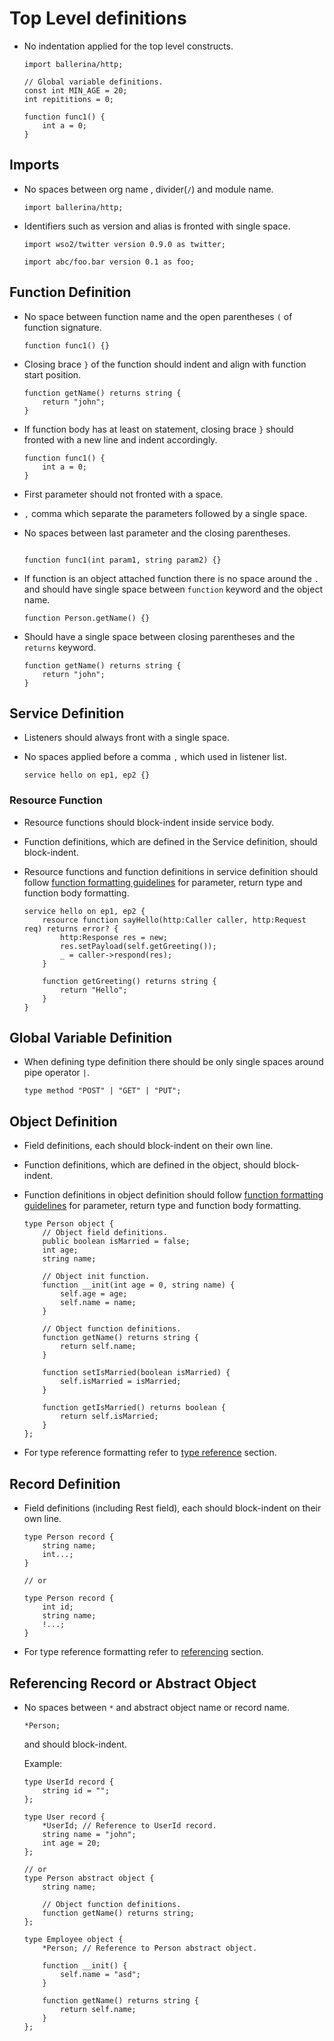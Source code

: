 # Top Level definitions

* No indentation applied for the top level constructs.

  ```ballerina
  import ballerina/http;

  // Global variable definitions.
  const int MIN_AGE = 20;
  int repititions = 0;

  function func1() {
      int a = 0;
  }
  ```

## Imports

* No spaces between org name , divider(`/`) and module name.

  ```ballerina
  import ballerina/http;
  ```
* Identifiers such as version and alias is fronted with single space.

  ```ballerina
  import wso2/twitter version 0.9.0 as twitter;

  import abc/foo.bar version 0.1 as foo;
  ```

## Function Definition
* No space between function name and the open parentheses `(` of function signature.

  ```ballerina
  function func1() {}
  ```
* Closing brace `}` of the function should indent and align with function start position.
  
  ```ballerina
  function getName() returns string {
      return "john";
  }
  ```
* If function body has at least on statement, closing brace `}` should fronted with a new line
  and indent accordingly.
  
  ```ballerina
  function func1() {
      int a = 0;
  }
  ```
* First parameter should not fronted with a space. 
* `,` comma which separate the parameters followed by a single space.
* No spaces between last parameter and the closing parentheses.

  ```ballerina

  function func1(int param1, string param2) {}

  ```
 
* If function is an object attached function there is no space around the `.`
  and should have single space between `function` keyword and the object name.

  ```ballerina
  function Person.getName() {}
  ```

* Should have a single space between closing parentheses and the `returns` keyword.

  ```ballerina
  function getName() returns string {
      return "john";
  }
  ``` 

## Service Definition

* Listeners should always front with a single space.
* No spaces applied before a comma `,` which used in listener list.
  
  ```ballerina
  service hello on ep1, ep2 {}
  ```

### Resource Function

* Resource functions should block-indent inside service body.
* Function definitions, which are defined in the Service definition, should block-indent.
* Resource functions and function definitions in service definition should follow [function formatting guidelines](#function-definition) for
  parameter, return type and function body formatting.

  ```ballerina
  service hello on ep1, ep2 {
      resource function sayHello(http:Caller caller, http:Request req) returns error? {
          http:Response res = new;
          res.setPayload(self.getGreeting());
          _ = caller->respond(res);
      }
      
      function getGreeting() returns string {
          return "Hello";
      }
  }
  ```

## Global Variable Definition

* When defining type definition there should be only single spaces around pipe operator `|`.

  ```ballerina
  type method "POST" | "GET" | "PUT";
  ```

## Object Definition

* Field definitions, each should block-indent on their own line.
* Function definitions, which are defined in the object, should block-indent.
* Function definitions in object definition should follow [function formatting guidelines](#function-definition) for 
  parameter, return type and function body formatting.

  ```ballerina
  type Person object {
      // Object field definitions.
      public boolean isMarried = false;
      int age;
      string name;
  
      // Object init function.
      function __init(int age = 0, string name) {
          self.age = age;
          self.name = name;
      }
  
      // Object function definitions.
      function getName() returns string {
          return self.name;
      }
  
      function setIsMarried(boolean isMarried) {
          self.isMarried = isMarried;
      }
      
      function getIsMarried() returns boolean {
          return self.isMarried;
      }
  };
  ```
* For type reference formatting refer to [type reference](#referencing-record-or-abstract-object) section.
## Record Definition
* Field definitions (including Rest field), each should block-indent on their own line.

  ```ballerina
  type Person record {
      string name;
      int...;
  }

  // or

  type Person record {
      int id;
      string name;
      !...;
  }
  ```
* For type reference formatting refer to [referencing](#referencing-record-or-abstract-object) section.

## Referencing Record or Abstract Object 
* No spaces between `*` and abstract object name or record name.
  
  ```ballerina
  *Person;
  ```
  and should block-indent.

  Example:

  ```ballerina
  type UserId record {
      string id = "";
  };
  
  type User record {
      *UserId; // Reference to UserId record.
      string name = "john";
      int age = 20;
  };

  // or
  type Person abstract object {
      string name;
  
      // Object function definitions.
      function getName() returns string;
  };

  type Employee object {
      *Person; // Reference to Person abstract object.

      function __init() {
          self.name = "asd";
      }

      function getName() returns string {
          return self.name;
      }
  };
  ```